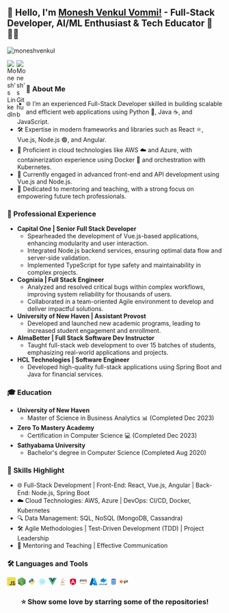 ## 👋 Hello, I'm [Monesh Venkul Vommi!](https://moneshvenkul.github.io/) - Full-Stack Developer, AI/ML Enthusiast & Tech Educator 🚀👨‍💻

<p align="left"> <img src="https://komarev.com/ghpvc/?username=moneshvenkul&label=Profile%20Views&color=blue&style=plastic" alt="moneshvenkul" /> </p>

<a href="https://www.linkedin.com/in/monesh-venkul-vommi-8a80b6174/">
  <img align="left" alt="Monesh's LinkedIn" width="22px" src="https://cdn.jsdelivr.net/npm/simple-icons@v3/icons/linkedin.svg" />
</a>
<a href="https://github.com/moneshvenkul">
  <img align="left" alt="Monesh's Github" width="22px" src="https://cdn.jsdelivr.net/npm/simple-icons@v3/icons/github.svg" />
</a>

<br/>
<br/>

### 🌟 About Me

- 🌐 I’m an experienced Full-Stack Developer skilled in building scalable and efficient web applications using Python 🐍, Java ☕, and JavaScript.
- 🛠️ Expertise in modern frameworks and libraries such as React ⚛️, Vue.js, Node.js 🟢, and Angular.
- 📡 Proficient in cloud technologies like AWS ☁️ and Azure, with containerization experience using Docker 🐳 and orchestration with Kubernetes.
- 🎯 Currently engaged in advanced front-end and API development using Vue.js and Node.js.
- 🤝 Dedicated to mentoring and teaching, with a strong focus on empowering future tech professionals.

### 💼 Professional Experience

- **Capital One | Senior Full Stack Developer**
  - Spearheaded the development of Vue.js-based applications, enhancing modularity and user interaction.
  - Integrated Node.js backend services, ensuring optimal data flow and server-side validation.
  - Implemented TypeScript for type safety and maintainability in complex projects.
- **Cognixia | Full Stack Engineer**
  - Analyzed and resolved critical bugs within complex workflows, improving system reliability for thousands of users.
  - Collaborated in a team-oriented Agile environment to develop and deliver impactful solutions.
- **University of New Haven | Assistant Provost**
  - Developed and launched new academic programs, leading to increased student engagement and enrollment.
- **AlmaBetter | Full Stack Software Dev Instructor**
  - Taught full-stack web development to over 15 batches of students, emphasizing real-world applications and projects.
- **HCL Technologies | Software Engineer**
  - Developed high-quality full-stack applications using Spring Boot and Java for financial services.

### 🎓 Education

- **University of New Haven**
  - Master of Science in Business Analytics 📊 (Completed Dec 2023)
- **Zero To Mastery Academy**
  - Certification in Computer Science 💻 (Completed Dec 2023)
- **Sathyabama University**
  - Bachelor's degree in Computer Science (Completed Aug 2020)

### 🌟 Skills Highlight

- 🌐 Full-Stack Development | Front-End: React, Vue.js, Angular | Back-End: Node.js, Spring Boot
- ☁️ Cloud Technologies: AWS, Azure | DevOps: CI/CD, Docker, Kubernetes
- 🔍 Data Management: SQL, NoSQL (MongoDB, Cassandra)
- 🛠️ Agile Methodologies | Test-Driven Development (TDD) | Project Leadership
- 🤝 Mentoring and Teaching | Effective Communication

### 🛠️ Languages and Tools

<code><img height="20" src="https://raw.githubusercontent.com/github/explore/main/topics/javascript/javascript.png"></code>
<code><img height="20" src="https://raw.githubusercontent.com/github/explore/main/topics/nodejs/nodejs.png"></code>
<code><img height="20" src="https://raw.githubusercontent.com/github/explore/main/topics/python/python.png"></code>
<code><img height="20" src="https://raw.githubusercontent.com/github/explore/main/topics/react/react.png"></code>
<code><img height="20" src="https://raw.githubusercontent.com/github/explore/main/topics/vue/vue.png"></code>
<code><img height="20" src="https://raw.githubusercontent.com/github/explore/main/topics/java/java.png"></code>
<code><img height="20" src="https://raw.githubusercontent.com/github/explore/main/topics/angular/angular.png"></code>
<code><img height="20" src="https://raw.githubusercontent.com/github/explore/main/topics/aws/aws.png"></code>
<code><img height="20" src="https://raw.githubusercontent.com/github/explore/main/topics/azure/azure.png"></code>
<code><img height="20" src="https://raw.githubusercontent.com/github/explore/main/topics/docker/docker.png"></code>
<code><img height="20" src="https://raw.githubusercontent.com/github/explore/main/topics/sql/sql.png"></code>
<code><img height="20" src="https://raw.githubusercontent.com/github/explore/main/topics/git/git.png"></code>

<div align="center">

### ⭐ Show some love by starring some of the repositories!

</div>

